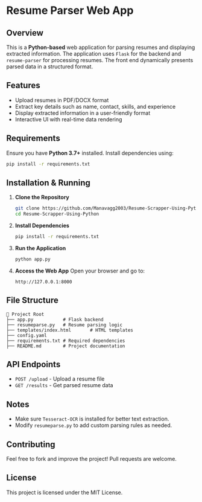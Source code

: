 # Resume Parser Web App

## Overview
This is a **Python-based** web application for parsing resumes and displaying extracted information. The application uses `Flask` for the backend and `resume-parser` for processing resumes. The front end dynamically presents parsed data in a structured format.

## Features
- Upload resumes in PDF/DOCX format
- Extract key details such as name, contact, skills, and experience
- Display extracted information in a user-friendly format
- Interactive UI with real-time data rendering

## Requirements
Ensure you have **Python 3.7+** installed. Install dependencies using:

```bash
pip install -r requirements.txt
```

## Installation & Running

1. **Clone the Repository**
   ```bash
   git clone https://github.com/Manavagg2003/Resume-Scrapper-Using-Python.git
   cd Resume-Scrapper-Using-Python
   ```

2. **Install Dependencies**
   ```bash
   pip install -r requirements.txt
   ```

3. **Run the Application**
   ```bash
   python app.py
   ```

4. **Access the Web App**
   Open your browser and go to:
   ```
   http://127.0.0.1:8000
   ```

## File Structure
```
📂 Project Root
├── app.py           # Flask backend
├── resumeparse.py   # Resume parsing logic
├── templates/index.html       # HTML templates
├── config.yaml
├── requirements.txt # Required dependencies
├── README.md        # Project documentation
```

## API Endpoints
- `POST /upload` - Upload a resume file
- `GET /results` - Get parsed resume data

## Notes
- Make sure `Tesseract-OCR` is installed for better text extraction.
- Modify `resumeparse.py` to add custom parsing rules as needed.

## Contributing
Feel free to fork and improve the project! Pull requests are welcome.

## License
This project is licensed under the MIT License.

